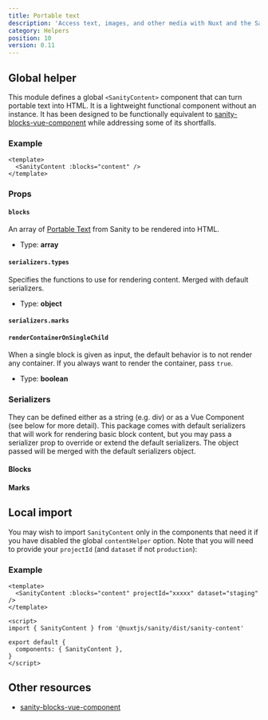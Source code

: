 ```yaml
---
title: Portable text
description: 'Access text, images, and other media with Nuxt and the Sanity headless CMS.'
category: Helpers
position: 10
version: 0.11
---
```


## Global helper

This module defines a global `<SanityContent>` component that can turn portable text into HTML. It is a lightweight functional component without an instance. It has been designed to be functionally equivalent to [sanity-blocks-vue-component](https://github.com/rdunk/sanity-blocks-vue-component) while addressing some of its shortfalls.

### Example

```vue
<template>
  <SanityContent :blocks="content" />
</template>
```

### Props

#### `blocks`

An array of [Portable Text](https://www.sanity.io/docs/block-type) from Sanity to be rendered into HTML.

- Type: **array**

#### `serializers.types`

Specifies the functions to use for rendering content. Merged with default serializers.

- Type: **object**

#### `serializers.marks`

#### `renderContainerOnSingleChild`

When a single block is given as input, the default behavior is to not render any container. If you always want to render the container, pass `true`.

- Type: **boolean**

### Serializers

They can be defined either as a string (e.g. div) or as a Vue Component (see below for more detail). This package comes with default serializers that will work for rendering basic block content, but you may pass a serializer prop to override or extend the default serializers. The object passed will be merged with the default serializers object.

#### Blocks

#### Marks

## Local import

You may wish to import `SanityContent` only in the components that need it if you have disabled the global `contentHelper` option. Note that you will need to provide your `projectId` (and `dataset` if not `production`):

### Example

```vue
<template>
  <SanityContent :blocks="content" projectId="xxxxx" dataset="staging" />
</template>

<script>
import { SanityContent } from '@nuxtjs/sanity/dist/sanity-content'

export default {
  components: { SanityContent },
}
</script>
```

## Other resources

- [sanity-blocks-vue-component](https://github.com/rdunk/sanity-blocks-vue-component)
